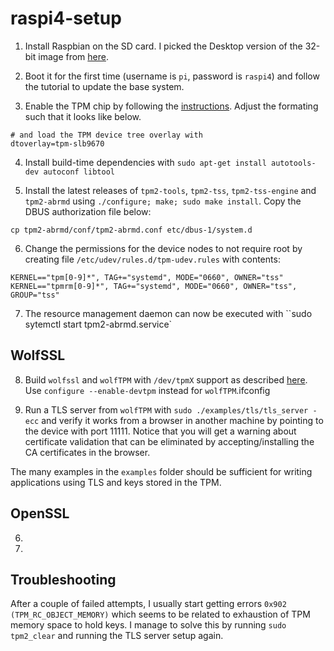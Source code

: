 # raspi4-setup

1. Install Raspbian on the SD card. I picked the Desktop version of the 32-bit image from [here](https://www.raspberrypi.org/software/operating-systems/).

2. Boot it for the first time (username is `pi`, password is `raspi4`) and follow the tutorial to update the base system.

3. Enable the TPM chip by following the [instructions](https://letstrust.de/archives/20-Mainline.html). Adjust the formating such that it looks like below.

```
# and load the TPM device tree overlay with
dtoverlay=tpm-slb9670
```

4. Install build-time dependencies with `sudo apt-get install autotools-dev autoconf libtool`

5. Install the latest releases of `tpm2-tools`, `tpm2-tss`, `tpm2-tss-engine` and `tpm2-abrmd` using `./configure; make; sudo make install`. Copy the DBUS authorization file below:

```
cp tpm2-abrmd/conf/tpm2-abrmd.conf etc/dbus-1/system.d
```

6. Change the permissions for the device nodes to not require root by creating file `/etc/udev/rules.d/tpm-udev.rules` with contents:

```
KERNEL=="tpm[0-9]*", TAG+="systemd", MODE="0660", OWNER="tss"
KERNEL=="tpmrm[0-9]*", TAG+="systemd", MODE="0660", OWNER="tss", GROUP="tss"
```
7. The resource management daemon can now be executed with ``sudo sytemctl start tpm2-abrmd.service`

## WolfSSL

8. Build `wolfssl` and `wolfTPM` with  `/dev/tpmX` support as described [here](https://github.com/wolfssl/wolfTPM). Use `configure --enable-devtpm` instead for `wolfTPM`.ifconfig

9. Run a TLS server from `wolfTPM` with `sudo ./examples/tls/tls_server -ecc` and verify it works from a browser in another machine by pointing to the device with port 11111. Notice that you will get a warning about certificate validation that can be eliminated by accepting/installing the CA certificates in the browser.

The many examples in the `examples` folder should be sufficient for writing applications using TLS and keys stored in the TPM.

## OpenSSL

6.

7.

## Troubleshooting

After a couple of failed attempts, I usually start getting errors `0x902 (TPM_RC_OBJECT_MEMORY)` which seems to be related to exhaustion of TPM memory space to hold keys. I manage to solve this by running `sudo tpm2_clear` and running the TLS server setup again.
